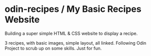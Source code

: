 # odin-recipes / My Basic Recipes Website

Building a super simple HTML & CSS website to display a recipe.

3 recipes, with basic images, simple layout, all linked. Following Odin Project to scrub up on some skills. Just for fun.

